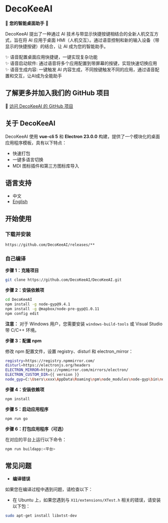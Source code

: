 **DecoKeeAI**
================

🌟 **您的智能桌面助手** 🌟

DecoKeeAI 提出了一种通过 AI 技术与带显示快捷按键相结合的全新人机交互方式，旨在将 AI 应用于桌面 HMI（人机交互）。通过语音控制和新的输入设备（带显示的快捷按键）的结合，让 AI 成为您的智能助手。

✨ 语音配置桌面应用快捷键，一键实现复杂功能<br/>
✨ 语音启动软件: 通过语音将多个应用配置到带屏幕的按键，实现快速切换应用<br/>
✨ 语音生成内容: 一键触发 AI 内容生成，不同按键触发不同的应用，通过语音配置和交互，让AI成为全能助手

**了解更多并加入我们的 GitHub 项目**
------------------------------------------

🔗 [访问 DecoKeeAI 的 GitHub 项目](https://github.com/DecoKeeAI/DecoKeeAI)

**关于 DecoKeeAI**
-------------------

DecoKeeAI 使用 **vue-cli 5** 和 **Electron 23.0.0** 构建，提供了一个模块化的桌面应用程序模板，具有以下特点：

* 快速打包
* 一键多语言切换
* MDI 图标插件和第三方图标库导入

**语言支持**
--------------------

* 中文
* [English](https://github.com/DecoKeeAI/DecoKeeAI/README-EN.md)

**开始使用**
---------------

### **下载并安装**

```bash
https://github.com/DecoKeeAI/releases/**
```

### **自己编译**

**步骤 1：克隆项目**

```bash
git clone https://github.com/DecoKeeAI/DecoKeeAI.git
```

**步骤 2：安装依赖项**

```bash
cd DecoKeeAI
npm install -g node-gyp@9.4.1
npm install -g @mapbox/node-pre-gyp@1.0.11
npm config edit
```

**注意：** 对于 Windows 用户，您需要安装 `windows-build-tools` 或 Visual Studio 带 C/C++ 环境。

**步骤 3：配置 npm**

修改 npm 配置文件，设置 registry、disturl 和 electron_mirror：
```bash
registry=https://registry.npmmirror.com/
disturl=https://electronjs.org/headers
ELECTRON_MIRROR=https://npmmirror.com/mirrors/electron/
ELECTRON_CUSTOM_DIR={{ version }}
node_gyp=C:\Users\xxxx\AppData\Roaming\npm\node_modules\node-gyp\bin\node-gyp.js
```

**步骤 4：安装依赖项**

```bash
npm install
```

**步骤 5：启动应用程序**

```bash
npm run go
```

**步骤 6：打包应用程序（可选）**

在对应的平台上运行以下命令：
```bash
npm run buildapp:<平台>
```

**常见问题**
-------------

* **编译错误**

如果您在编译过程中遇到问题，请检查以下：

* 在 Ubuntu 上，如果您遇到与 `X11/extensions/XTest.h` 相关的错误，请安装以下包：
```bash
sudo apt-get install libxtst-dev
```
